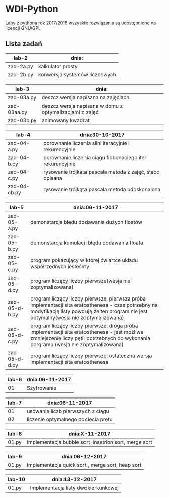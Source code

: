 # WDI-Python
Laby z pythona rok 2017/2018
wszyskie rozwiązania są udostępnione na licencji  GNU/GPL

## Lista zadań

|lab-2             | dnia:
|------------------|--------------------------
|zad-2a.py |kalkulator prosty
|zad-2b.py |konwersja systemów liczbowych


|lab-3             | dnia:
|------------------|--------------------------
|zad-03a.py |deszcz wersja napisana na zajęciach
|zad-03aa.py |deszcz wersja napisana w domu z optymalizacjami z zajęć
|zad-03b.py |animowany kwadrat

|lab-4            | dnia:30-10-2017
|------------------|--------------------------
|zad-04-a.py|porównanie liczenia silni iteracyjnie i rekurencyjnie
|zad-04-b.py|porównanie liczenia ciągu fibbonaciego iteri rekurencyjnie
|zad-04-c.py|rysowanie trójkata pascala metoda z zajęć, słabo opisana
|zad-04-cb.py|rysowanie trójkąta pascala metoda udoskonalona

|lab-5            | dnia:06-11-2017
|------------------|--------------------------
|zad-05-a.py|demonstarcja błędu dodawania dużych floatów
|zad-05-b.py|demonstarcja kumulacji błędu dodawania floata
|zad-05-c.py|program pokazujący w której ćwiartce układu współrzędnych jesteśmy
|zad-05-d.py|program liczący liczby pierwsze(wesja nie zoptymalizowana)
|zad-05-d-b.py|program liczący liczby pierwsze, pierwsza próba implementacji sita eratosthenesa - czas potrzebny na modyfikację listy powduję że ten program nie jest optymalny(wesja nie zoptymalizowana)
|zad-05-d-c.py|program liczący liczby pierwsze, dróga próba implementacji sita eratosthenesa - jest możliwe zmniejszenie liczy pętli potrzebnych do wykonania porgramu (wesja nie zoptymalizowana)
|zad-05-d-d.py|program liczący liczby pierwsze, ostateczna wersja implementacji sita eratosthenesa

|lab-6            | dnia:06-11-2017
|------------------|--------------------------
|01|Szyfrowanie|

|lab-7            | dnia:06-11-2017
|------------------|--------------------------
|01|usówanie liczb pierwszych z ciągu|
|02|liczenie optymalnego pocięcia prętu

|lab-8            | dnia:X-11-2017
|------------------|--------------------------
|01.py| Implementacja bubble sort ,insetrion sort, merge sort

|lab-9            | dnia:06-12-2017
|------------------|--------------------------
|01.py| Implementacja quick sort , merge sort, heap sort

|lab-10            | dnia:13-12-2017
|------------------|--------------------------
|01.py| Implementacja listy dwókierkunkowej

